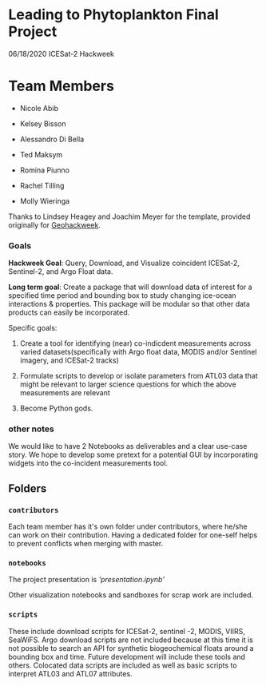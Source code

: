 # Leading to Phytoplankton Final Project

06/18/2020
ICESat-2 Hackweek

# Team Members

- Nicole Abib  
- Kelsey Bisson   
- Alessandro Di Bella   
- Ted Maksym     
- Romina Piunno     

- Rachel Tilling      

- Molly Wieringa       



Thanks to Lindsey Heagey and Joachim Meyer for the template, provided originally for [Geohackweek](https://github.com/geohackweek/sample_project_repository).

### Goals

**Hackweek Goal**: Query, Download, and Visualize coincident ICESat-2, Sentinel-2, and Argo Float data.     



**Long term goal**: Create a package that will download data of interest for a specified time period and bounding box to study changing ice-ocean interactions & properties. This package will be modular so that other data products can easily be incorporated. 

Specific goals: 
1. Create a tool for identifying (near) co-indicdent measurements across varied datasets(specifically with Argo float data, MODIS and/or Sentinel imagery, and ICESat-2 tracks)

2. Formulate scripts to develop or isolate parameters from ATL03 data that might be relevant to larger science questions for which the above measurements are relevant

3. Become Python gods. 

### other notes

We would like to have 2 Notebooks as deliverables and a clear use-case story. We hope to develop some pretext for a potential GUI by incorporating widgets into the co-incident measurements tool. 

## Folders

### `contributors`
Each team member has it's own folder under contributors, where he/she can
work on their contribution. Having a dedicated folder for one-self helps to 
prevent conflicts when merging with master.

### `notebooks`

The project presentation is *'presentation.ipynb'*    

Other visualization notebooks and sandboxes for scrap work are included.

### `scripts`
These include download scripts for ICESat-2, sentinel -2, MODIS, VIIRS, SeaWiFS. Argo download scripts are not included because at this time it is not possible to search an API for synthetic biogeochemical floats around a bounding box and time. Future development will include these tools and others. Colocated data scripts are included as well as basic scripts to interpret ATL03 and ATL07 attributes.

